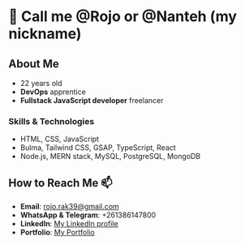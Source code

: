 # 👋 Call me **@Rojo** or **@Nanteh** (my nickname)

## About Me
- 22 years old
- **DevOps** apprentice
- **Fullstack JavaScript developer** freelancer

### Skills & Technologies
- HTML, CSS, JavaScript
- Bulma, Tailwind CSS, GSAP, TypeScript, React
- Node.js, MERN stack, MySQL, PostgreSQL, MongoDB

## How to Reach Me 📫
- **Email**: [rojo.rak39@gmail.com](mailto:rojo.rak39@gmail.com)
- **WhatsApp & Telegram**: +261386147800
- **LinkedIn**: [My LinkedIn profile](https://www.linkedin.com/in/rojonantenaina-rakotoarivelo-35699822b/)
- **Portfolio**: [My Portfolio](https://bento.me/rojo-nanteh)

